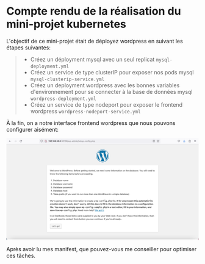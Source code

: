 # Compte rendu de la réalisation du mini-projet kubernetes

L'objectif de ce mini-projet était de déployez wordpress en suivant les étapes suivantes:
> - Créez un déployment mysql avec un seul replicat ```mysql-deployment.yml```
> - Créez un service de type clusterIP pour exposer nos pods mysql ```mysql-clusterip-service.yml```
> - Créez un deployment wordpress avec les bonnes variables d'environnement pour se connecter à la base de données mysql ```wordpress-deployment.yml```
> - Créez un service de type nodeport pour exposer le frontend wordpress ```wordpress-nodeport-service.yml```

À la fin, on a notre interface frontend wordpress que nous pouvons configurer aisément:

![Frontend](frontend_wordpress.png)  

Après avoir lu mes manifest, que pouvez-vous me conseiller pour optimiser ces tâches.